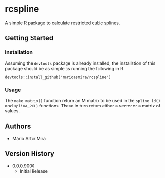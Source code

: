# rcspline

A simple R package to calculate restricted cubic splines.

## Getting Started

### Installation

Assuming the ```devtools``` package is already installed, the installation of this package should be as simple as running the following in R

```text
devtools::install_github("marioasmira/rcspline")
```

### Usage

The ```make_matrix()``` function return an M matrix to be used in the ```spline_1d()``` and ```spline_2d()``` functions.
These in turn return either a vector or a matrix of values.

## Authors

* Mário Artur Mira

## Version History

* 0.0.0.9000
  * Initial Release
